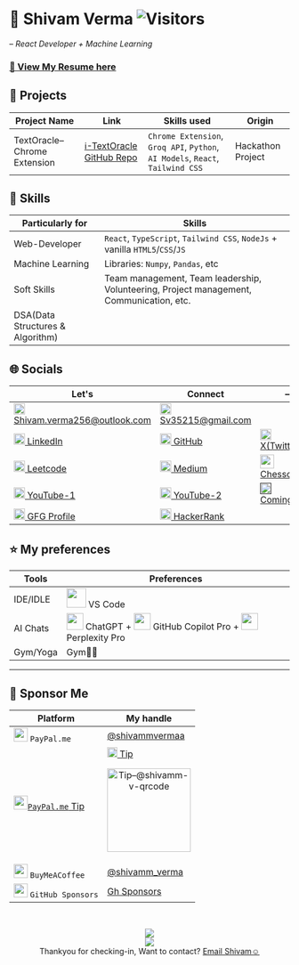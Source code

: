# 🪬 **Shivam Verma** ![Visitors](https://api.visitorbadge.io/api/combined?path=shivamm-verma&labelColor=%23252525&countColor=%2337d67a)
– _React Developer + Machine Learning_

<!--
## 🔥 Top Contributions
Organization | Helped in | Link to the `PR`(Pull Request)
-- | -- | --
XYZ | abc | XYZ[dot]com
-->

### [📄 View My Resume here](https://www.overleaf.com/read/xbzyqdmvvmyn#ed61f5)

## 📂 Projects
Project Name | Link | Skills used | Origin
-- |-- | -- | -- 
TextOracle– Chrome Extension | [ℹ️-TextOracle GitHub Repo](https://github.com/shivamm-verma/TextOracle) | `Chrome Extension`, `Groq API`, `Python`, `AI Models`, `React`, `Tailwind CSS` | Hackathon Project

## 🧠 Skills
Particularly for | Skills
-- | --
Web-Developer | `React`, `TypeScript`, `Tailwind CSS`, `NodeJs` + vanilla `HTML5`/`CSS`/`JS`
Machine Learning | Libraries: `Numpy`, `Pandas`, etc
Soft Skills | Team management, Team leadership, Volunteering, Project management, Communication, etc.
DSA(Data Structures & Algorithm) | 

## 🌐 Socials
<!--
[<img src="https://upload.wikimedia.org/wikipedia/commons/thumb/7/7e/Gmail_icon_%282020%29.svg/2560px-Gmail_icon_%282020%29.svg.png" height="20"> Shivamm.verm@gmail.com ](mailto:shivamm.verm@gmail.com)
-->
Let's| Connect| –
-- | -- | --
[<img src="https://upload.wikimedia.org/wikipedia/commons/thumb/7/7e/Gmail_icon_%282020%29.svg/2560px-Gmail_icon_%282020%29.svg.png" height="20"> Shivam.verma256@outlook.com ](mailto:shivam.verma256@outlook.com) | [<img src="https://upload.wikimedia.org/wikipedia/commons/thumb/7/7e/Gmail_icon_%282020%29.svg/2560px-Gmail_icon_%282020%29.svg.png" height="20"> Sv35215@gmail.com ](mailto:sv35215@gmail.com) | 
[<img src="https://upload.wikimedia.org/wikipedia/commons/thumb/8/81/LinkedIn_icon.svg/2048px-LinkedIn_icon.svg.png" height="20"> LinkedIn](https://www.linkedin.com/in/shivamm-verma/) | [<img src="https://uxwing.com/wp-content/themes/uxwing/download/brands-and-social-media/github-white-icon.png" height="20"> GitHub](https://github.com/shivamm-verma) | [<img src="https://images.freeimages.com/image/grids/9fe/x-twitter-light-grey-logo-5694251.png" height="20"> X(Twitter)](https://x.com/shivamm_verm)
[<img src="https://upload.wikimedia.org/wikipedia/commons/1/19/LeetCode_logo_black.png" height="20"> Leetcode](https://leetcode.com/u/shivamm-verma/) | [<img src="https://cdn-icons-png.flaticon.com/512/5968/5968906.png" height="20"> Medium](https://medium.com/@shivamm-verma) |  [<img src="https://play-lh.googleusercontent.com/a7R5nyeaX8lIEWdBOxjlvbyq9LcFwh3XMvNtBPEKR3LPGgdvgGrec4sJwn8tUaaSkw=s256-rw" height="25"> Chesscom](https://www.chess.com/member/shivamisthatyou)
[<img src="https://upload.wikimedia.org/wikipedia/commons/thumb/0/09/YouTube_full-color_icon_%282017%29.svg/2560px-YouTube_full-color_icon_%282017%29.svg.png" height="20"> YouTube-1](https://www.youtube.com/@shivamm-) | [<img src="https://upload.wikimedia.org/wikipedia/commons/thumb/0/09/YouTube_full-color_icon_%282017%29.svg/2560px-YouTube_full-color_icon_%282017%29.svg.png" height="20"> YouTube-2](https://www.youtube.com/@shivamm-verma) | [<img src="https://upload.wikimedia.org/wikipedia/commons/thumb/0/09/YouTube_full-color_icon_%282017%29.svg/2560px-YouTube_full-color_icon_%282017%29.svg.png" height="20"> ComingSoon]() 
[<img src="https://img.icons8.com/?size=512&id=AbQBhN9v62Ob&format=png" height="20"> GFG Profile](https://www.geeksforgeeks.org/user/shivammverma/) | [<img src="https://hrcdn.net/fcore/assets/brand/hr-logo-cursor-new-black-green-5f27ef11b8.svg" height="20"> HackerRank](https://www.hackerrank.com/profile/shivamm_verma) | 

## ⭐ My preferences
Tools | Preferences
-- | --
IDE/IDLE | <img src="https://code.visualstudio.com/assets/branding/app-icon.png" height="35"> VS Code
AI Chats | <img src="https://cdn.pixabay.com/photo/2023/05/08/00/43/chatgpt-7977357_1280.png" height="30"> ChatGPT + <img src="https://github.gallerycdn.vsassets.io/extensions/github/copilot/1.348.1698/1753407898445/Microsoft.VisualStudio.Services.Icons.Default" height="30"> GitHub Copilot Pro +  <img src="https://uxwing.com/wp-content/themes/uxwing/download/brands-and-social-media/perplexity-ai-icon.png" height="30"> Perplexity Pro
Gym/Yoga | Gym💪🏼

<hr>

## 🎁 Sponsor Me
Platform | My handle
-- | --
<img height="25" src="https://icons-for-free.com/iff/png/512/Paypal+Logo-1320568127715193217.png"> `PayPal.me` | [@shivammvermaa](https://www.paypal.me/shivammvermaa)
[<img height="25" src="https://icons-for-free.com/iff/png/512/Paypal+Logo-1320568127715193217.png">`PayPal.me` Tip](https://www.paypal.com/ncp/payment/VSPBHKL45VDVL) | [<img height="18" src="https://www.zoey.com/wp-content/uploads/PayPal_Logo_Horizontal_Full_Color_RGB.png"> Tip <p align="center"><img height="150" alt="Tip–@shivamm-v-qrcode" src="https://github.com/user-attachments/assets/8ef6e8d9-92b6-4f0f-b50c-dfa919ebb6f0" /></p>](https://www.paypal.com/ncp/payment/VSPBHKL45VDVL)
<img height="25" src="https://play-lh.googleusercontent.com/aMb_Qiolzkq8OxtQZ3Af2j8Zsp-ZZcNetR9O4xSjxH94gMA5c5gpRVbpg-3f_0L7vlo">  `BuyMeACoffee` | [@shivamm_verma](https://buymeacoffee.com/shivamm_verma)
<img height="25" src="https://andy.xyz/wp-content/uploads/2020/12/b61fd-mona.png?w=720"> `GitHub Sponsors` | [Gh Sponsors](https://github.com/sponsors/shivamm-verma)

  
<!--
![](http://github-profile-summary-cards.vercel.app/api/cards/profile-details?username=shivamm-verma&theme=ayu_mirage)
![](http://github-profile-summary-cards.vercel.app/api/cards/stats?username=shivamm-verma&theme=ayu_mirage)
-->

<p align="center" >
<!--   <img src="http://github-profile-summary-cards.vercel.app/api/cards/profile-details?username=shivamm-verma&theme=ayu_mirage"> -->
  <!--
  <br>
  <img src="https://github-contributor-stats.vercel.app/api?username=shivamm-verma">-->
<br>
<p align="center" >
  <!-- <img src="http://github-profile-summary-cards.vercel.app/api/cards/profile-details?username=shivamm-verma&theme=ayu_mirage"> -->
  <img src="https://github-readme-stats.vercel.app/api?username=shivamm-verma&show_icons=true&show=reviews,discussions_started,discussions_answered,prs_merged,prs_merged_percentage&theme=tokyonight">
  <!--
  <br>
  <img src="https://github-contributor-stats.vercel.app/api?username=shivamm-verma">-->
  <br>
  <img src="http://github-profile-summary-cards.vercel.app/api/cards/stats?username=shivamm-verma&theme=ayu_mirage">
  <br>
Thankyou for checking-in, Want to contact?
  <a href="mailto:shivam.verma@outlook.com?subject=What's%20up%3F&body=Hello%20Shivam%2C%0A%0AI%20was%20looking%20at%20your%20GitHub%20profile%20and%20%5BPlease%20complete%20this%20email%5D%0A%0ARegards%2C%0A%5BPlease%20enter%20your%20Name%5D">Email Shivam☺️</a>
</p>


<!-- Ay, you coping my 3-Hour-Struggle to make this Profile Markdown, all by myself! -->
<!-- Copyrights Reserved, Shivam Verma (https://github.com/shivamm-verma) -->
